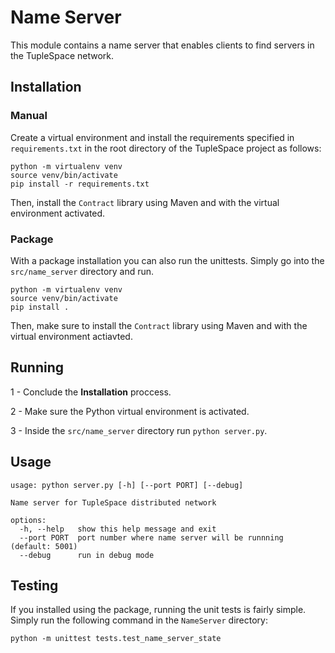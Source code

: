 # Name Server
This module contains a name server that enables clients to find servers in the TupleSpace network.

## Installation

### Manual
Create a virtual environment and install the requirements specified in `requirements.txt` in the root directory of the TupleSpace project as follows:
```
python -m virtualenv venv
source venv/bin/activate
pip install -r requirements.txt
```
Then, install the `Contract` library using Maven and with the virtual environment activated.

### Package
With a package installation you can also run the unittests. Simply go into the `src/name_server` directory and run.
```
python -m virtualenv venv
source venv/bin/activate
pip install .
```
Then, make sure to install the `Contract` library using Maven and with the virtual environment actiavted.

## Running
1 - Conclude the **Installation** proccess.

2 - Make sure the Python virtual environment is activated.

3 - Inside the `src/name_server` directory run `python server.py`.

## Usage
```
usage: python server.py [-h] [--port PORT] [--debug]

Name server for TupleSpace distributed network

options:
  -h, --help   show this help message and exit
  --port PORT  port number where name server will be runnning (default: 5001)
  --debug      run in debug mode
```

## Testing
If you installed using the package, running the unit tests is fairly simple.
Simply run the following command in the `NameServer` directory:
```
python -m unittest tests.test_name_server_state
```
